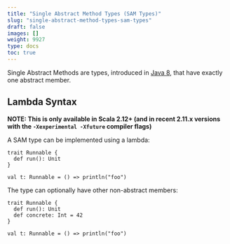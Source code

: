 ```yaml
---
title: "Single Abstract Method Types (SAM Types)"
slug: "single-abstract-method-types-sam-types"
draft: false
images: []
weight: 9927
type: docs
toc: true
---
```


Single Abstract Methods are types, introduced in [Java 8][1], that have exactly one abstract member.


  [1]: https://docs.oracle.com/javase/8/docs/api/java/util/function/package-summary.html

## Lambda Syntax
**NOTE: This is only available in Scala 2.12+ (and in recent 2.11.x versions with the `-Xexperimental -Xfuture` compiler flags)**

A SAM type can be implemented using a lambda:

<!-- if version [gte 2.11.8] -->
    trait Runnable {
      def run(): Unit
    }

    val t: Runnable = () => println("foo")
<!-- end version if -->

The type can optionally have other non-abstract members:

<!-- if version [gte 2.11.8] -->
    trait Runnable {
      def run(): Unit
      def concrete: Int = 42
    }

    val t: Runnable = () => println("foo")
<!-- end version if -->


